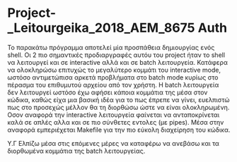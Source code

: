 # Project-_Leitourgeika_2018_AEM_8675 Auth
Το παρακάτω πρόγραμμα αποτελεί μία προσπάθεια δημιουργίας ενός shell.
Οι 2 πιο σημαντικές προδιαργραφές αυτόυ του  project  ήταν το shell να λειτουργεί και σε interactive αλλά και σε batch λειτουργεία.
Κατάφερα να ολοκληρώσω επιτυχώς το μεγαλύτερο κομμάτι του interactive mode, ωστόσο αντιμετώπισα αρκετά προβλήματα στο batch mode κυρίως στο πέρασμα του επιθυμυτού αρχείου από τον χρήστη.
Η batch λειτουργεία δεν λειτουργεί ωστόσο έχω αφήσει κάποια κομμάτια της μέσα στον κώδικα, καθώς είχα μια βασική ιδέα για το πως έπρεπε να γίνει, ευελπιστώ πως στο προσεχώς μέλλον θα τη διορθώσω ώστε να είναι ολοκληρωμένη.
Οσον αναφορά την interactive λειτουργεία φαίνεται να ανταποκρίνεται καλά σε απλές αλλα και σε πιο σύνθετες εντολες (με pipes).
Μέσα στην αναφορά εμπεριέχεται Makefile για την πιο εύκολη διαχείρηση του κώδικα.

Υ.Γ Ελπίζω μέσα στις επόμενες μέρες να καταφέρω να ανεβάσω και τα διορθωμένα κομμάτια της batch  λειτουργείας.
  
